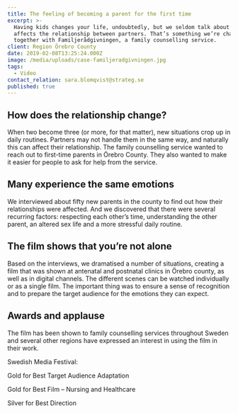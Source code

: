 ```yaml
---
title: The feeling of becoming a parent for the first time
excerpt: >-
  Having kids changes your life, undoubtedly, but we seldom talk about how it
  affects the relationship between partners. That’s something we’re changing
  together with Familjerådgivningen, a family counselling service.
client: Region Örebro County
date: 2019-02-08T13:25:24.000Z
image: /media/uploads/case-familjeradgivningen.jpg
tags:
  - Video
contact_relation: sara.blomqvist@strateg.se
published: true
---
```


## How does the relationship change?

When two become three (or more, for that matter), new situations crop up in daily routines. Partners may not handle them in the same way, and naturally this can affect their relationship. The family counselling service wanted to reach out to first-time parents in Örebro County. They also wanted to make it easier for people to ask for help from the service.

## Many experience the same emotions

We interviewed about fifty new parents in the county to find out how their relationships were affected. And we discovered that there were several recurring factors: respecting each other’s time, understanding the other parent, an altered sex life and a more stressful daily routine.

## The film shows that you’re not alone

Based on the interviews, we dramatised a number of situations, creating a film that was shown at antenatal and postnatal clinics in Örebro county, as well as in digital channels. The different scenes can be watched individually or as a single film. The important thing was to ensure a sense of recognition and to prepare the target audience for the emotions they can expect.

## Awards and applause

The film has been shown to family counselling services throughout Sweden and several other regions have expressed an interest in using the film in their work.

Swedish Media Festival:

Gold for Best Target Audience Adaptation

Gold for Best Film – Nursing and Healthcare

Silver for Best Direction

